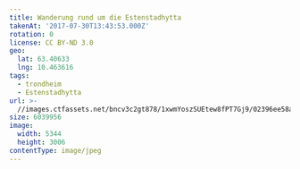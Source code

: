 ```yaml
---
title: Wanderung rund um die Estenstadhytta
takenAt: '2017-07-30T13:43:53.000Z'
rotation: 0
license: CC BY-ND 3.0
geo:
  lat: 63.40633
  lng: 10.463616
tags:
  - trondheim
  - Estenstadhytta
url: >-
  //images.ctfassets.net/bncv3c2gt878/1xwmYoszSUEtew8fPT7Gj9/02396ee58a4a6407155e67da07ea82a3/wanderung-rund-um-die-estenstadhytta_35432747874_o
size: 6039956
image:
  width: 5344
  height: 3006
contentType: image/jpeg
---
```


